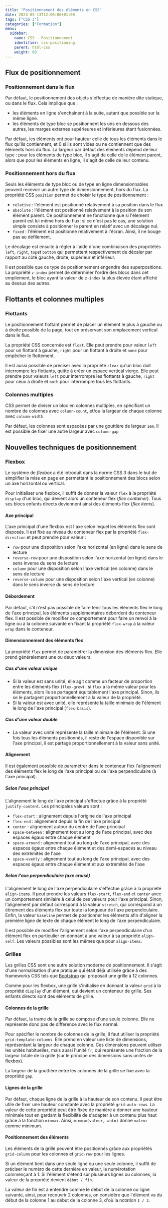 ```yaml
---
title: "Positionnement des éléments en CSS"
date: 2024-05-13T12:00:00+01:00
tags: ["CSS 3"]
categories: ["Formation"]
menu:
  sidebar:
    name: CSS - Positionnement
    identifier: css-positioning
    parent: html-css
    weight: 60
---
```


## Flux de positionnement

### Positionnement dans le flux

Par défaut, le positionnement des objets s'effectue de manière dite statique, ou dans le flux.
Cela implique que :

- les éléments en ligne s'enchaînent à la suite, autant que possible sur la même ligne.
- les éléments de type bloc se positionnent les uns en dessous des autres, les marges externes supérieures et inférieures étant fusionnées.

Par défaut, les éléments ont pour hauteur celle de tous les éléments dans le flux qu'ils contiennent, et 0 si ils sont vides ou ne contiennent que des éléments hors du flux.
La largeur par défaut des élements dépend de leur type : pour les éléments de type bloc, il s'agit de celle de le élément parent, alors que pour les éléments en ligne, il s'agit de celle de leur contenu.

### Positionnement hors du flux

Seuls les éléments de type bloc ou de type en ligne dimensionnables peuvent recevoir un autre type de dimensionnement, hors du flux. La propriété CSS `position` permet de choisir le type de positionnement :

- `relative` : l'élément est positionné relativement à sa position dans le flux
- `absolute` : l'élément est positionné relativement à la position de son élément parent.
Ce positionnement ne fonctionne que si l'élement parent est lui même hors du flux; si ce n'est pas le cas, une solution simple consiste à positionner le parent en relatif avec un décalage nul. 
- `fixed` : l'élément est positionné relativement à l'écran. Ainsi, il ne bouge pas au défilement.

Le décalage est ensuite à régler à l'aide d'une combinaison des propritétés `left`, `right`, `top`et `bottom` qui permettent respectivement de décaler par rapport au côté gauche, droite, supérieur et inférieur.

Il est possible que ce type de positionnement engendre des superpositions. La propriété `z-index` permet de déterminer l'ordre des blocs dans cet empilement, le bloc ayant la valeur de `z-index` la plus élevée étant affiché au dessus des autres.

## Flottants et colonnes multiples

### Flottants
Le positionnement flottant permet de placer un élément le plus à gauche ou à droite possible de la page, tout en préservant son emplacement vertical dans le flux.

La propriété CSS concernée est `float`. Elle peut prendre pour valeur `left` pour un flottant à gauche, `right` pour un flottant à droite et `none` pour empêcher le flottement.

Il est aussi possible de préciser avec la propriété `clear` qu'un bloc doit interrompre les flottants, quitte à créer un espace vertical vierge. Elle peut prendre pour valeurs `left` pour interrompre les flottants à gauche, `right` pour ceux à droite et `both` pour interrompre tous les flottants.

### Colonnes multiples

CSS permet de diviser un bloc en colonnes multiples, en spécifiant un nombre de colonnes avec `column-count`, et/ou la largeur de chaque colonne avec `column-width`.

Par défaut, les colonnes sont espacées par une gouttière de largeur `1em`. Il est possible de fixer une autre largeur avec `column-gap`

## Nouvelles techniques de positionnement

### Flexbox

Le système de *flexbox* a été introduit dans la norme CSS 3 dans le but de simplifier la mise en page en permettant le positionnement des blocs selon un axe horizontal ou vertical.

Pour initialiser une flexbox, il suffit de donner la valeur `flex` à la propriété `display` d'un bloc, qui devient alors un conteneur flex (*flex container*). Tous ses blocs enfants directs deviennent ainsi des éléments flex (*flex items*).

#### Axe principal

L'axe principal d'une flexbox est l'axe selon lequel les éléments flex sont disposés.
Il est fixé au niveau du conteneur flex par la propriété `flex-direction` et peut prendre pour valeur :
- `row` pour une disposition selon l'axe horizontal (en ligne) dans le sens de lecture
- `reverse-row` pour une disposition selon l'axe horizontal (en ligne) dans le sens inverse du sens de lecture
- `column` pour une disposition selon l'axe vertical (en colonne) dans le sens de lecture
- `reverse-column`  pour une disposition selon l'axe vertical (en colonne) dans le sens inverse du sens de lecture

#### Débordement

Par défaut, s'il n'est pas possible de faire tenir tous les éléments flex le long de l'axe principal, les éléments supplémentaires débordent du conteneur flex.
Il est possible de modifier ce comportement pour faire un renvoi à la ligne ou à la colonne suivante en fixant la propriété `flex-wrap` à la valeur `wrap` dans le conteneur.

#### Dimensionnement des éléments flex

La propriété `flex` permet de paramétrer la dimension des éléments flex. Elle prend généralement une ou deux valeurs.

##### Cas d'une valeur unique
- Si la valeur est sans unité, elle agit comme un facteur de proportion entre les éléments flex (`flex-grow`) : si `flex` a la même valeur pour les éléments, alors ils se partagent équitablement l'axe principal. Sinon, ils se le partagent proportionnellement à la valeur de la propriété.
- Si la valeur est avec unité, elle représente la taille minimale de l'élément le long de l'axe principal (`flex-basis`).

##### Cas d'une valeur double
- La valeur avec unité représente la taille minimale de l'élément. Si une fois tous les éléments positionnés, il reste de l'espace disponible sur l'axe principal, il est partagé proportionnellement à la valeur sans unité.

#### Alignement

Il est également possible de paramétrer dans le conteneur flex l'alignement des éléments flex le long de l'axe principal ou de l'axe perpendiculaire (à l'axe principal).

##### Selon l'axe principal
L'alignement le long de l'axe principal s'effectue grâce à la propriété `justify-content`.
Les principales valeurs sont :
- `flex-start` : alignement depuis l'origine de l'axe principal
- `flex-end` : alignement depuis la fin de l'axe principal
- `center` : alignement autour du centre de l'axe principal
- `space-between` : alignement tout au long de l'axe principal, avec des espaces égaux entre chaque élément
- `space-around` : alignement tout au long de l'axe principal, avec des espaces égaux entre chaque élément et des demi-espaces au niveau des extrémités de l'axe
- `space-evenly` : alignement tout au long de l'axe principal, avec des espaces égaux entre chaque élément et aux extrémités de l'axe

##### Selon l'axe perpendiculaire (axe croisé)
L'alignement le long de l'axe perpendiculaire s'effectue grâce à la propriété `align-items`.
Il peut prendre les valeurs `flex-start`, `flex-end` et `center` avec un comportement similaire à celui de ces valeurs pour l'axe principal.
Sinon, l'alignement par défaut correspond à la valeur `stretch`, qui correspond à un étirement des éléments flex sur toute la longueur de l'axe perpendiculaire.
Enfin, la valeur `baseline` permet de positionner les éléments afin d'aligner la première ligne de texte de chaque élément le long de l'axe perpendiculaire.

Il est possible de modifier l'alignement selon l'axe perpendiculaire d'un élément flex en particulier en donnant à une valeur à sa propriété `align-self`. Les valeurs possibles sont les mêmes que pour `align-items`.

### Grilles

Les grilles CSS sont une autre solution moderne de positionnement.
Il s'agit d'une normalisation d'une pratique qui était déjà utilisée grâce à des frameworks CSS tels que [Bootstrap](https://getbootstrap.com/) qui proposait une grille à 12 colonnes.

Comme pour les flexbox, une grille s'initialise en donnant la valeur `grid` à la propriété `display` d'un élément, qui devient un conteneur de grille. Ses enfants directs sont des éléments de grille.

#### Colonnes de la grille

Par défaut, la trame de la grille se compose d'une seule colonne. Elle ne représente donc pas de différence avec le flux normal.

Pour spécifier le nombre de colonnes de la grille, il faut utiliser la propriété `grid-template-columns`. Elle prend en valeur une liste de dimensions, représentant la largeur de chaque colonne.
Ces dimensions peuvent utiliser les unités habituelles, mais aussi l'unité `fr`, qui représente une fraction de la largeur totale de la grille (sur le principe des dimensions sans unités de flexbox).

La largeur de la gouttière entre les colonnes de la grille se fixe avec la propriété `gap`.

#### Lignes de la grille

Par défaut, chaque ligne de la grille à la hauteur de son contenu. Il peut être utile de fixer une hauteur constante avec la propriété `grid-auto-rows`.
La valeur de cette propriété peut être fixée de manière à donner une hauteur minimale tout en gardant la flexibilité de s'adapter à un contenu plus haut grâce à la fonction `minmax`. Ainsi, `minmax(valeur, auto)` donne `valeur` comme minimum.

#### Positionnement des éléments

Les éléments de la grille peuvent être positionnés grâce aux propriétés `grid-column` pour les colonnes et `grid-row` pour les lignes.

Si un élément tient dans une seule ligne ou une seule colonne, il suffit de préciser le numéro de cette dernière en valeur, la numérotation commençant à 1.
Si l'élément s'étend sur plusieurs lignes ou colonnes, la valeur de la propriété devient `début / fin`.

La valeur de fin est à entendre comme le début de la colonne ou ligne suivante, ainsi, pour recouvrir 2 colonnes, on considère que l'élément va du début de la colonne 1 au début de la colonne 3, d'où la notation `1 / 3`.
